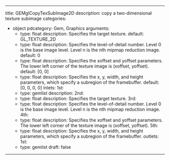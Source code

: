
---
title: GEMglCopyTexSubImage2D
description: copy a two-dimensional texture subimage
categories:
  - object
pdcategory: Gem, Graphics
arguments:
    - type: float
      description: Specifies the target texture.
      default: GL_TEXTURE_2D
    - type: float
      description: Specifies the level-of-detail number. Level 0 is the base image level. Level n is the nth mipmap reduction image.
      default: 0
    - type: float
      description: Specifies the xoffset and yoffset parameters. The lower left corner of the texture image is (xoffset, yoffset).
      default: [0, 0]
    - type: float
      description: Specifies the x, y, width, and height parameters, which specify a subregion of the framebuffer.
      default: [0, 0, 0, 0]
inlets:
  1st:
    - type: gemlist
      description:
  2nd:
    - type: float
      description: Specifies the target texture.
  3rd:
    - type: float
      description: Specifies the level-of-detail number. Level 0 is the base image level. Level n is the nth mipmap reduction image.
  4th:
    - type: float
      description: Specifies the xoffset and yoffset parameters. The lower left corner of the texture image is (xoffset, yoffset).
  5th:
    - type: float
      description: Specifies the x, y, width, and height parameters, which specify a subregion of the framebuffer.
outlets:
  1st:
    - type: gemlist
draft: false
---

